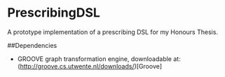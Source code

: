 # PrescribingDSL
A prototype implementation of a prescribing DSL for my Honours Thesis.

##Dependencies

* GROOVE graph transformation engine, downloadable at: (http://groove.cs.utwente.nl/downloads/)[Groove]
